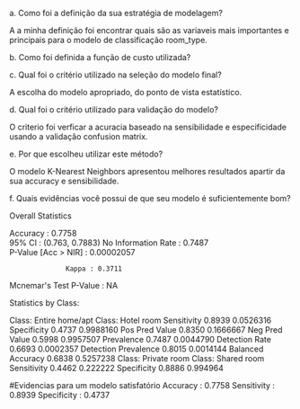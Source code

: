<p>a. Como foi a definição da sua estratégia de modelagem?</p>

<p>A a minha definição foi encontrar quais são as variaveis mais importantes e principais para o modelo de classificação room_type.</p>

<p>b. Como foi definida a função de custo utilizada?</p>
  
<p>c. Qual foi o critério utilizado na seleção do modelo final?</p>

<p>A escolha do modelo apropriado, do ponto de vista estatístico.</p>

<p>d. Qual foi o critério utilizado para validação do modelo?</p>

<p>O criterio foi verficar a acuracia baseado na sensibilidade e especificidade usando a validação confusion matrix.</p>

<p>e. Por que escolheu utilizar este método?</p>

<p>O modelo K-Nearest Neighbors apresentou melhores resultados apartir da sua accuracy e sensibilidade.</p>

<p>f. Quais evidências você possui de que seu modelo é suficientemente bom?</p>

<p>Overall Statistics
   
   Accuracy : 0.7758         
   95% CI : (0.763, 0.7883)
   No Information Rate : 0.7487         
   P-Value [Acc > NIR] : 0.00002057     
                                         
                  Kappa : 0.3711         
                                         
 Mcnemar's Test P-Value : NA             

Statistics by Class:

   Class: Entire home/apt Class: Hotel room
Sensitivity                          0.8939         0.0526316
Specificity                          0.4737         0.9988160
Pos Pred Value                       0.8350         0.1666667
Neg Pred Value                       0.5998         0.9957507
Prevalence                           0.7487         0.0044790
Detection Rate                       0.6693         0.0002357
Detection Prevalence                 0.8015         0.0014144
Balanced Accuracy                    0.6838         0.5257238
  Class: Private room Class: Shared room
Sensitivity                       0.4462           0.222222
Specificity                       0.8886           0.994964</p>

<p>#Evidencias para um modelo satisfatório 
Accuracy       : 0.7758  
Sensitivity    : 0.8939
Specificity    : 0.4737 </p>
